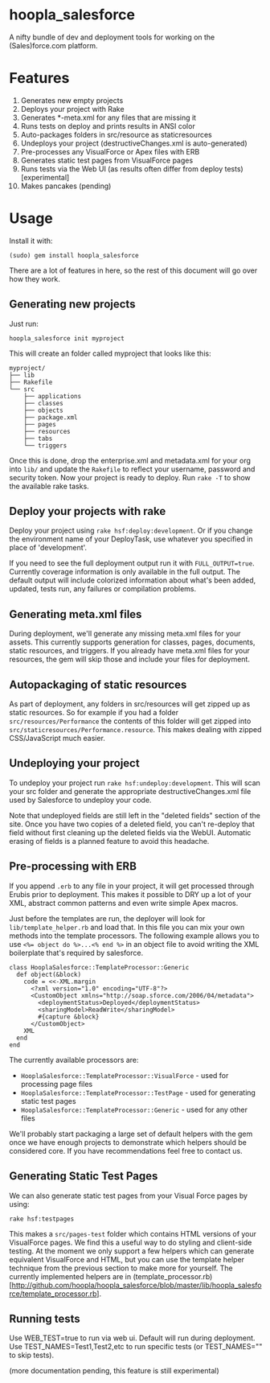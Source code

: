 hoopla_salesforce
=================

A nifty bundle of dev and deployment tools for working on the (Sales)force.com platform.

Features
========

1. Generates new empty projects
2. Deploys your project with Rake
3. Generates *-meta.xml for any files that are missing it
4. Runs tests on deploy and prints results in ANSI color
5. Auto-packages folders in src/resource as staticresources
6. Undeploys your project (destructiveChanges.xml is auto-generated)
7. Pre-processes any VisualForce or Apex files with ERB
8. Generates static test pages from VisualForce pages
9. Runs tests via the Web UI (as results often differ from deploy tests) [experimental]
10. Makes pancakes (pending)

Usage
=====

Install it with:

    (sudo) gem install hoopla_salesforce

There are a lot of features in here, so the rest of this document will go over how they work.

Generating new projects
-----------------------

Just run:

    hoopla_salesforce init myproject

This will create an folder called myproject that looks like this:

    myproject/
    ├── lib
    ├── Rakefile
    └── src
        ├── applications
        ├── classes
        ├── objects
        ├── package.xml
        ├── pages
        ├── resources
        ├── tabs
        └── triggers

Once this is done, drop the enterprise.xml and metadata.xml for your org into `lib/` and update the `Rakefile` to reflect your username, password and security token. Now your project is ready to deploy. Run `rake -T` to show the available rake tasks.

Deploy your projects with rake
------------------------------

Deploy your project using `rake hsf:deploy:development`. Or if you change the environment name of your DeployTask, use whatever you specified in place of 'development'.

If you need to see the full deployment output run it with `FULL_OUTPUT=true`. Currently coverage information is only available in the full output. The default output will include colorized information about what's been added, updated, tests run, any failures or compilation problems.

Generating meta.xml files
-------------------------

During deployment, we'll generate any missing meta.xml files for your assets. This currently supports generation for classes, pages, documents, static resources, and triggers. If you already have meta.xml files for your resources, the gem will skip those and include your files for deployment.

Autopackaging of static resources
---------------------------------

As part of deployment, any folders in src/resources will get zipped up as static resources. So for example if you had a folder `src/resources/Performance` the contents of this folder will get zipped into `src/staticresources/Performance.resource`. This makes dealing with zipped CSS/JavaScript much easier.

Undeploying your project
------------------------

To undeploy your project run `rake hsf:undeploy:development`. This will scan your src folder and generate the appropriate destructiveChanges.xml file used by Salesforce to undeploy your code.

Note that undeployed fields are still left in the "deleted fields" section of the site. Once you have two copies of a deleted field, you can't re-deploy that field without first cleaning up the deleted fields via the WebUI. Automatic erasing of fields is a planned feature to avoid this headache.

Pre-processing with ERB
-----------------------

If you append `.erb` to any file in your project, it will get processed through Erubis prior to deployment. This makes it possible to DRY up a lot of your XML, abstract common patterns and even write simple Apex macros.

Just before the templates are run, the deployer will look for `lib/template_helper.rb` and load that. In this file you can mix your own methods into the template processors. The following example allows you to use `<%= object do %>...<% end %>` in an object file to avoid writing the XML boilerplate that's required by salesforce.

    class HooplaSalesforce::TemplateProcessor::Generic
      def object(&block)
        code = <<-XML.margin
          <?xml version="1.0" encoding="UTF-8"?>
          <CustomObject xmlns="http://soap.sforce.com/2006/04/metadata">
            <deploymentStatus>Deployed</deploymentStatus>
            <sharingModel>ReadWrite</sharingModel>
            #{capture &block}
          </CustomObject>
        XML
      end
    end

The currently available processors are:

* `HooplaSalesforce::TemplateProcessor::VisualForce` - used for processing page files
* `HooplaSalesforce::TemplateProcessor::TestPage` - used for generating static test pages
* `HooplaSalesforce::TemplateProcessor::Generic` - used for any other files

We'll probably start packaging a large set of default helpers with the gem once we have enough projects to demonstrate which helpers should be considered core. If you have recommendations feel free to contact us.

Generating Static Test Pages
----------------------------

We can also generate static test pages from your Visual Force pages by using:

    rake hsf:testpages

This makes a `src/pages-test` folder which contains HTML versions of your VisualForce pages. We find this a useful way to do styling and client-side testing. At the moment we only support a few helpers which can generate equivalent VisualForce and HTML, but you can use the template helper technique from the previous section to make more for yourself. The currently implemented helpers are in (template_processor.rb)[http://github.com/hoopla/hoopla_salesforce/blob/master/lib/hoopla_salesforce/template_processor.rb].

Running tests
-------------

Use WEB_TEST=true to run via web ui. Default will run during deployment. Use TEST_NAMES=Test1,Test2,etc to run specific tests (or TEST_NAMES="" to skip tests).

(more documentation pending, this feature is still experimental)
